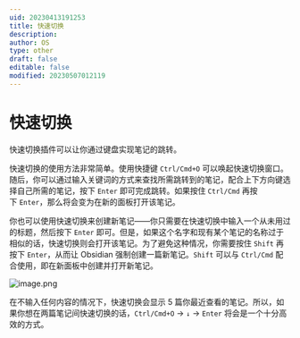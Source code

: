 ```yaml
---
uid: 20230413191253
title: 快速切换
description: 
author: OS
type: other
draft: false
editable: false
modified: 20230507012119
---
```


# 快速切换

快速切换插件可以让你通过键盘实现笔记的跳转。

快速切换的使用方法非常简单。使用快捷键 `Ctrl/Cmd+O` 可以唤起快速切换窗口。随后，你可以通过输入关键词的方式来查找所需跳转到的笔记，配合上下方向键选择自己所需的笔记，按下 `Enter` 即可完成跳转。如果按住 `Ctrl/Cmd` 再按下 `Enter`，那么将会变为在新的面板打开该笔记。

你也可以使用快速切换来创建新笔记——你只需要在快速切换中输入一个从未用过的标题，然后按下 `Enter` 即可。但是，如果这个名字和现有某个笔记的名称过于相似的话，快速切换则会打开该笔记。为了避免这种情况，你需要按住 `Shift` 再按下 `Enter`，从而让 Obsidian 强制创建一篇新笔记。`Shift` 可以与 `Ctrl/Cmd` 配合使用，即在新面板中创建并打开新笔记。

![image.png](https://cdn.pkmer.cn/images/20230507012115.png!pkmer)

在不输入任何内容的情况下，快速切换会显示 5 篇你最近查看的笔记。所以，如果你想在两篇笔记间快速切换的话，`Ctrl/Cmd+O` -> `↓` -> `Enter` 将会是一个十分高效的方式。